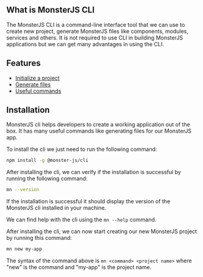 ## What is MonsterJS CLI

The MonsterJS CLI is a command-line interface tool that we can use to create new project, generate MonsterJS files like components, modules, services and others.
It is not required to use CLI in building MonsterJS applications but we can get many advantages in using the CLI.

## Features

* [Initialize a project](https://monster-js.org/docs/cli-create-application)
* [Generate files](https://monster-js.org/docs/cli-generate-commands)
* [Useful commands](https://monster-js.org/docs/cli-useful-commands)

## Installation

MonsterJS cli helps developers to create a working application out of the box.
It has many useful commands like generating files for our MonsterJS app.

To install the cli we just need to run the following command:

```bash
npm install -g @monster-js/cli
```

After installing the cli, we can verify if the installation is successful by running the following command:

```bash
mn --version
```

If the installation is successful it should display the version of the MonsterJS cli installed in your machine.

We can find help with the cli using the `mn --help` command.

After installing the cli, we can now start creating our new MonsterJS project by running this command:

```bash
mn new my-app
```

The syntax of the command above is `mn <command> <project name>` where "new" is the command and "my-app" is the project name.